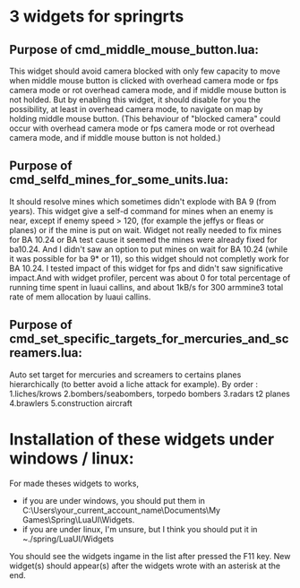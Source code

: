 # 3 widgets for springrts

## Purpose of cmd_middle_mouse_button.lua:
This widget should avoid camera blocked with only few capacity to move when middle mouse button is clicked with overhead camera mode or fps camera mode or rot overhead camera mode, and if middle mouse button is not holded. But by enabling this widget, it should disable for you the possibility, at least in overhead camera mode, to navigate on map by holding middle mouse button.
(This behaviour of "blocked camera" could occur with overhead camera mode or fps camera mode or rot overhead camera mode, and if middle mouse button is not holded.)

## Purpose of cmd_selfd_mines_for_some_units.lua:
It should resolve mines which sometimes didn't explode with BA 9 (from years). This widget give a self-d command for mines when an enemy is near, except if enemy speed > 120, (for example the jeffys or fleas or planes) or if the mine is put on wait. Widget not really needed to fix mines for BA 10.24 or BA test cause it seemed the mines were already fixed for ba10.24. And I didn't saw an option to put mines on wait for BA 10.24 (while it was possible for ba 9* or 11), so this widget should not completly work for BA 10.24. I tested impact of this widget for fps and didn't saw significative impact.And with widget profiler, percent was about 0 for total percentage of running time spent in luaui callins, and about 1kB/s for 300 armmine3 total rate of mem allocation by luaui callins.

## Purpose of cmd_set_specific_targets_for_mercuries_and_screamers.lua:
Auto set target for mercuries and screamers to certains planes hierarchically (to better avoid a liche attack for example).
By order :
1.liches/krows
2.bombers/seabombers, torpedo bombers
3.radars t2 planes
4.brawlers
5.construction aircraft



# Installation of these widgets under windows / linux:
For made theses widgets to works, 
- if you are under windows, you should put them in C:\Users\your_current_account_name\Documents\My Games\Spring\LuaUI\Widgets.
- if you are under linux, I'm unsure, but I think you should put it in ~./spring/LuaUI/Widgets

You should see the widgets ingame in the list after pressed the F11 key.
New widget(s) should appear(s) after the widgets wrote with an asterisk at the end.
